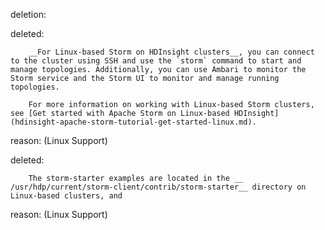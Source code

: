 deletion:

deleted:

		__For Linux-based Storm on HDInsight clusters__, you can connect to the cluster using SSH and use the `storm` command to start and manage topologies. Additionally, you can use Ambari to monitor the Storm service and the Storm UI to monitor and manage running topologies.
		
		For more information on working with Linux-based Storm clusters, see [Get started with Apache Storm on Linux-based HDInsight](hdinsight-apache-storm-tutorial-get-started-linux.md).

reason: (Linux Support)

deleted:

		The storm-starter examples are located in the __ /usr/hdp/current/storm-client/contrib/storm-starter__ directory on Linux-based clusters, and

reason: (Linux Support)

